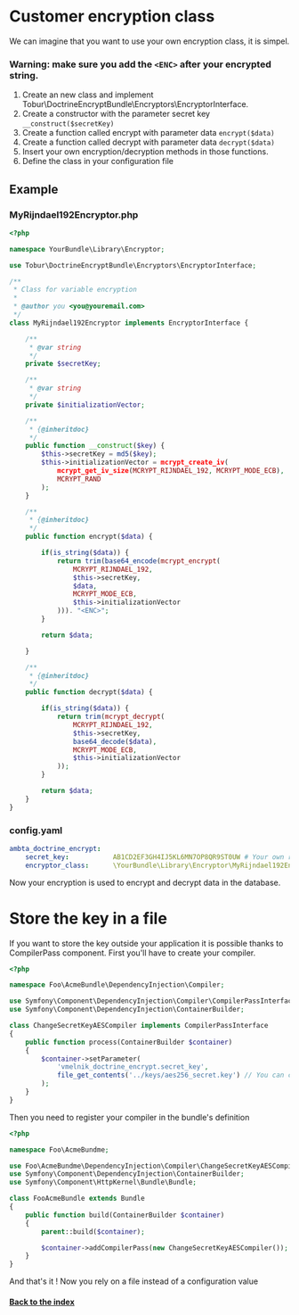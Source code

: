 # Customer encryption class

We can imagine that you want to use your own encryption class, it is simpel.

### Warning: make sure you add the `<ENC>` after your encrypted string.

1. Create an new class and implement Tobur\DoctrineEncryptBundle\Encryptors\EncryptorInterface.
2. Create a constructor with the parameter secret key `__construct($secretKey)`
3. Create a function called encrypt with parameter data `encrypt($data)`
4. Create a function called decrypt with parameter data `decrypt($data)`
5. Insert your own encryption/decryption methods in those functions.
6. Define the class in your configuration file

## Example

### MyRijndael192Encryptor.php

``` php
<?php

namespace YourBundle\Library\Encryptor;

use Tobur\DoctrineEncryptBundle\Encryptors\EncryptorInterface;

/**
 * Class for variable encryption
 * 
 * @author you <you@youremail.com>
 */
class MyRijndael192Encryptor implements EncryptorInterface {

    /**
     * @var string
     */
    private $secretKey;

    /**
     * @var string
     */
    private $initializationVector;

    /**
     * {@inheritdoc}
     */
    public function __construct($key) {
        $this->secretKey = md5($key);
        $this->initializationVector = mcrypt_create_iv(
            mcrypt_get_iv_size(MCRYPT_RIJNDAEL_192, MCRYPT_MODE_ECB),
            MCRYPT_RAND
        );
    }

    /**
     * {@inheritdoc}
     */
    public function encrypt($data) {

        if(is_string($data)) {
            return trim(base64_encode(mcrypt_encrypt(
                MCRYPT_RIJNDAEL_192,
                $this->secretKey,
                $data,
                MCRYPT_MODE_ECB,
                $this->initializationVector
            ))). "<ENC>";
        }

        return $data;

    }

    /**
     * {@inheritdoc}
     */
    public function decrypt($data) {

        if(is_string($data)) {
            return trim(mcrypt_decrypt(
                MCRYPT_RIJNDAEL_192,
                $this->secretKey,
                base64_decode($data),
                MCRYPT_MODE_ECB,
                $this->initializationVector
            ));
        }

        return $data;
    }
}
```

### config.yaml

``` yaml
ambta_doctrine_encrypt:
    secret_key:           AB1CD2EF3GH4IJ5KL6MN7OP8QR9ST0UW # Your own random 256 bit key (32 characters)
    encryptor_class:      \YourBundle\Library\Encryptor\MyRijndael192Encryptor # your own encryption class
```

Now your encryption is used to encrypt and decrypt data in the database.

# Store the key in a file

If you want to store the key outside your application it is possible thanks to CompilerPass component. First you'll have to create your compiler.

``` php
<?php

namespace Foo\AcmeBundle\DependencyInjection\Compiler;

use Symfony\Component\DependencyInjection\Compiler\CompilerPassInterface;
use Symfony\Component\DependencyInjection\ContainerBuilder;

class ChangeSecretKeyAESCompiler implements CompilerPassInterface
{
    public function process(ContainerBuilder $container)
    {
        $container->setParameter(
            'vmelnik_doctrine_encrypt.secret_key',
            file_get_contents('../keys/aes256_secret.key') // You can choose whatever you want, you can also get the path from a parameter from config.yml
        );
    }
}

```

Then you need to register your compiler in the bundle's definition


```php
<?php

namespace Foo\AcmeBundme;

use Foo\AcmeBundme\DependencyInjection\Compiler\ChangeSecretKeyAESCompiler;
use Symfony\Component\DependencyInjection\ContainerBuilder;
use Symfony\Component\HttpKernel\Bundle\Bundle;

class FooAcmeBundle extends Bundle
{
    public function build(ContainerBuilder $container)
    {
        parent::build($container);

        $container->addCompilerPass(new ChangeSecretKeyAESCompiler());
    }
}

```

And that's it ! Now you rely on a file instead of a configuration value

#### [Back to the index](https://github.com/ambta/DoctrineEncryptBundle/blob/master/Resources/doc/index.md)
